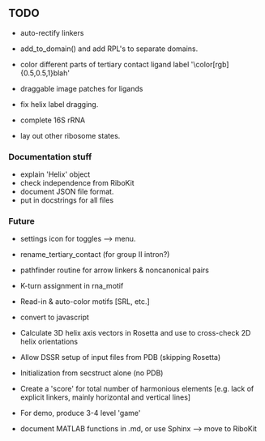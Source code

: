 ## TODO
* auto-rectify linkers
* add_to_domain() and add RPL's to separate domains.
* color different parts of tertiary contact ligand label '\color[rgb]{0.5,0.5,1}blah'
* draggable image patches for ligands 
* fix helix label dragging.

* complete 16S rRNA
* lay out other ribosome states.


### Documentation stuff
* explain 'Helix' object
* check independence from RiboKit
* document JSON file format.
* put in docstrings for all files

### Future
* settings icon for toggles --> menu.
* rename_tertiary_contact (for group II intron?)

* pathfinder routine for arrow linkers & noncanonical pairs
* K-turn assignment in rna_motif
* Read-in & auto-color motifs [SRL, etc.]
* convert to javascript
* Calculate 3D helix axis vectors in Rosetta and use to cross-check 2D helix orientations
* Allow DSSR setup of input files from PDB (skipping Rosetta)
* Initialization from secstruct alone (no PDB)
* Create a 'score' for total number of harmonious elements [e.g. lack of explicit linkers, mainly horizontal and vertical lines]
* For demo, produce 3-4 level 'game' 
* document MATLAB functions in .md, or use Sphinx --> move to RiboKit

